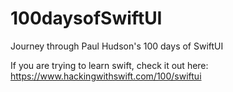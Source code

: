 # 100daysofSwiftUI
Journey through Paul Hudson's 100 days of SwiftUI

If you are trying to learn swift, check it out here: https://www.hackingwithswift.com/100/swiftui
